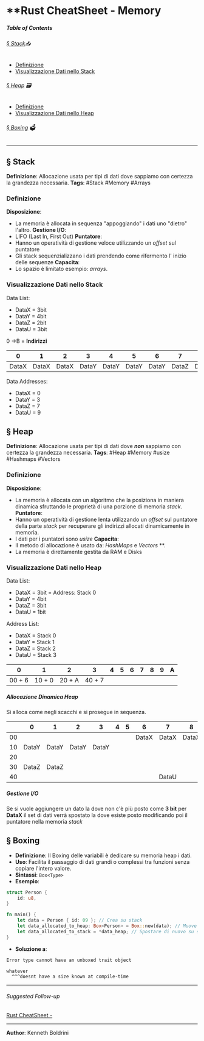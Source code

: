 # **Rust CheatSheet - Memory

##### **Table of Contents**
###### [§ Stack](#-Stack-1)📥
-  [Definizione](#Definizione)
- [Visualizzazione Dati nello Stack](#Visualizzazione-Dati-nello-Stack)
###### [§ Heap](#-Heap-1) 🗃️
- [Definizione](#Definizione)
- [Visualizzazione Dati nello Heap](#Visualizzazione-Dati-nello-Heap)
###### [§ Boxing](#-Boxing-1) 🗳️
	
___
## **§ Stack**
	
**Definizione**: Allocazione usata per tipi di dati dove sappiamo con certezza la grandezza necessaria.
**Tags**: #Stack #Memory #Arrays 
	
### Definizione
	
**Disposizione**: 
- La memoria è allocata in sequenza "appoggiando" i dati uno "dietro" l'altro.
**Gestione I/O**: 
- LIFO (Last In, First Out)
**Puntatore**: 
- Hanno un operatività di gestione veloce utilizzando un *offset* sul puntatore
- Gli stack sequenzializzano i dati prendendo come rifermento l' inizio delle sequenze
**Capacita**: 
- Lo spazio è limitato esempio: *arrays*.
	
### Visualizzazione Dati nello Stack
	
Data List:
- DataX = 3bit
- DataY = 4bit
- DataZ = 2bit
- DataU = 3bit
	
0 ->B = **Indirizzi**
	
| 0     | 1     | 2     | 3     | 4     | 5     | 6     | 7     | 8     | 9     | A     | B     |
| ----- | ----- | ----- | ----- | ----- | ----- | ----- | ----- | ----- | ----- | ----- | ----- |
| DataX | DataX | DataX | DataY | DataY | DataY | DataY | DataZ | DataZ | DataU | DataU | DataU |

Data Addresses:
- DataX = 0
- DataY = 3
- DataZ = 7
- DataU = 9
	
	
## **§ Heap**
	
**Definizione**: Allocazione usata per tipi di dati dove ***non*** sappiamo con certezza la grandezza necessaria.
**Tags**: #Heap #Memory #usize #Hashmaps #Vectors 
	
### Definizione
	
**Disposizione**: 
- La memoria è allocata con un algoritmo che la posiziona in maniera dinamica sfruttando le proprietà di una porzione di memoria *stack*.
**Puntatore**: 
- Hanno un operatività di gestione lenta utilizzando un *offset* sul puntatore della parte *stack* per recuperare gli indirizzi allocati dinamicamente in memoria.
- I dati per i puntatori sono *usize*
**Capacita**: 
- Il metodo di allocazione è usato da: *HashMaps* e *Vectors* **.
- La memoria è direttamente gestita da RAM e Disks
	
### Visualizzazione Dati nello Heap
	
Data List:
- DataX = 3bit = Address: Stack 0
- DataY = 4bit
- DataZ = 3bit
- DataU = 1bit
	
Address List:
- DataX = Stack 0
- DataY = Stack 1
- DataZ = Stack 2
- DataU = Stack 3
	
| 0      | 1      | 2      | 3      | 4   | 5   | 6   | 7   | 8   | 9   | A   |
| ------ | ------ | ------ | ------ | --- | --- | --- | --- | --- | --- | --- |
| 00 + 6 | 10 + 0 | 20 + A | 40 + 7 |     |     |     |     |     |     |     |
	
##### Allocazione Dinamica Heap
Si alloca come negli scacchi e si prosegue in sequenza.
	
|     |   0   |   1   |   2   |   3   |  4  |  5  |   6   |   7   |   8   |  9  |   A   |
| :-: | :---: | :---: | :---: | :---: | :-: | :-: | :---: | :---: | :---: | :-: | :---: |
| 00  |       |       |       |       |     |     | DataX | DataX | DataX |     |       |
| 10  | DataY | DataY | DataY | DataY |     |     |       |       |       |     |       |
| 20  |       |       |       |       |     |     |       |       |       |     | DataZ |
| 30  | DataZ | DataZ |       |       |     |     |       |       |       |     |       |
| 40  |       |       |       |       |     |     |       | DataU |       |     |       |
	
##### Gestione I/O 
Se si vuole aggiungere un dato la dove non c'è più posto come **3 bit** per **DataX** il set di dati verrà spostato la dove esiste posto modificando poi il puntatore nella memoria *stack*
	
	
## **§ Boxing**
	
- **Definizione**: Il Boxing delle variabili è dedicare su memoria heap i dati.
- **Uso**: Facilita il passaggio di dati grandi o complessi tra funzioni senza copiare l'intero valore.
- **Sintassi**: `Box<Type>` 
- **Esempio**:
	
```Rust
struct Person {
	id: u8,
}

fn main() {
	let data = Person { id: 09 }; // Crea su stack
	let data_allocated_to_heap: Box<Person> = Box::new(data); // Muove su heap
	let data_allocated_to_stack = *data_heap; // Spostare di nuovo su stack
}
```
	
- **Soluzione a**:
	
```sh
Error type cannot have an unboxed trait object

whatever
  ^^^doesnt have a size known at compile-time
```
	
---
###### Suggested Follow-up
[Rust CheatSheet - ](./.md)
	  
---
  
**Author**: Kenneth Boldrini